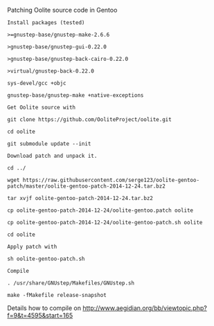 Patching Oolite source code in Gentoo

    Install packages (tested) 

    >=gnustep-base/gnustep-make-2.6.6 

    >gnustep-base/gnustep-gui-0.22.0 

    >gnustep-base/gnustep-back-cairo-0.22.0 

    >virtual/gnustep-back-0.22.0 

    sys-devel/gcc +objc 

    gnustep-base/gnustep-make +native-exceptions 

    Get Oolite source with 

    git clone https://github.com/OoliteProject/oolite.git 

    cd oolite 

    git submodule update --init 

    Download patch and unpack it. 

    cd ../ 

    wget https://raw.githubusercontent.com/serge123/oolite-gentoo-patch/master/oolite-gentoo-patch-2014-12-24.tar.bz2 

    tar xvjf oolite-gentoo-patch-2014-12-24.tar.bz2 

    cp oolite-gentoo-patch-2014-12-24/oolite-gentoo.patch oolite 

    cp oolite-gentoo-patch-2014-12-24/oolite-gentoo-patch.sh oolite 

    cd oolite 

    Apply patch with 

    sh oolite-gentoo-patch.sh 

    Compile 

    . /usr/share/GNUstep/Makefiles/GNUstep.sh 

    make -fMakefile release-snapshot 

Details how to compile on http://www.aegidian.org/bb/viewtopic.php?f=9&t=4595&start=165 

